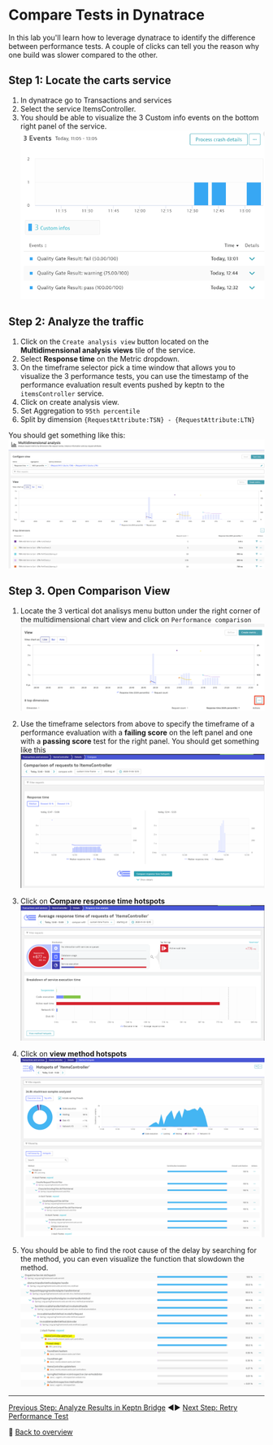 # Compare Tests in Dynatrace

In this lab you'll learn how to leverage dynatrace to identify the difference between performance tests. A couple of clicks can tell you the reason why one build was slower compared to the other.

## Step 1: Locate the carts service

1. In dynatrace go to Transactions and services
1. Select the service ItemsController.
1. You should be able to visualize the 3 Custom info events on the bottom right panel of the service.
![compare_builds](../../../assets/images/dt-events.png)

## Step 2: Analyze the traffic

1. Click on the `Create analysis view` button located on the **Multidimensional analysis views** tile of the service.
1. Select **Response time** on the Metric dropdown.
1. On the timeframe selector pick a time window that allows you to visualize the 3 performance tests, you can use the timestamp of the performance evaluation result events pushed by keptn to the `itemsController` service.
1. Click on create analysis view.
1. Set Aggregation to `95th percentile`
1. Split by dimension `{RequestAttribute:TSN} - {RequestAttribute:LTN}`

You should get something like this:
![compare_builds](../../../assets/images/aview.png)

## Step 3. Open Comparison View

1. Locate the 3 vertical dot analisys menu button under the right corner of the multidimensional chart view and click on `Performance comparison`
![response-time](../../../assets/images/performance_analysis.png)
1. Use the timeframe selectors from above to specify the timeframe of a performance evaluation with a **failing score** on the left panel and one with a **passing score** test for the right panel. You should get something like this
![compare_builds](../../../assets/images/compare.png)

1. Click on **Compare response time hotspots**
![response-time](../../../assets/images/response.png)

1. Click on **view method hotspots**
![response-time](../../../assets/images/hotspot.png)

1. You should be able to find the root cause of the delay by searching for the method, you can even visualize the function that slowdown the method.
![root-cause](../../../assets/images/rootcause.png)

---

[Previous Step: Analyze Results in Keptn Bridge](../08_Analyze_Results_in_Keptn_Bridge) :arrow_backward::arrow_forward: [Next Step: Retry Performance Test](../10_Retry_Performance_Test)

:arrow_up_small: [Back to overview](../)